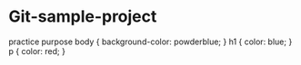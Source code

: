 # Git-sample-project
practice purpose
body {
  background-color: powderblue;
}
h1 {
  color: blue;
}
p {
  color: red;
}